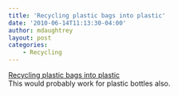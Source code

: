 ```yaml
---
title: 'Recycling plastic bags into plastic'
date: '2010-06-14T11:13:30-04:00'
author: mdaughtrey
layout: post
categories:
    - Recycling
---
```


[Recycling plastic bags into plastic](http://blog.makezine.com/archive/2010/06/recycling_plastic_bags_into_plastic.html)  
This would probably work for plastic bottles also.
